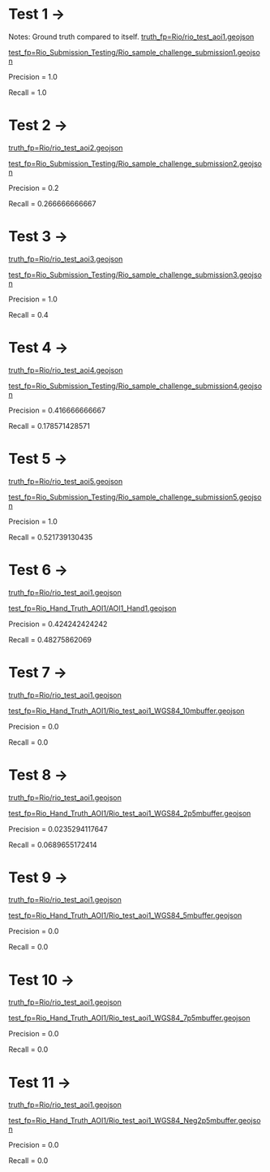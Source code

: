 # Test 1 ->
Notes: Ground truth compared to itself.
[truth_fp=Rio/rio_test_aoi1.geojson](https://github.com/toddstavish/BEE-CSharp/blob/master/data/Rio/rio_test_aoi1.geojson)

[test_fp=Rio_Submission_Testing/Rio_sample_challenge_submission1.geojson](https://github.com/toddstavish/BEE-CSharp/blob/master/data/Rio_Submission_Testing/Rio_sample_challenge_submission1.geojson)

Precision =  1.0

Recall =  1.0

# Test 2 ->

[truth_fp=Rio/rio_test_aoi2.geojson](https://github.com/toddstavish/BEE-CSharp/blob/master/data/Rio/rio_test_aoi2.geojson)

[test_fp=Rio_Submission_Testing/Rio_sample_challenge_submission2.geojson](https://github.com/toddstavish/BEE-CSharp/blob/master/data/Rio_Submission_Testing/Rio_sample_challenge_submission2.geojson)

Precision =  0.2

Recall =  0.266666666667

# Test 3 ->

[truth_fp=Rio/rio_test_aoi3.geojson](https://github.com/toddstavish/BEE-CSharp/blob/master/data/Rio/rio_test_aoi3.geojson)

[test_fp=Rio_Submission_Testing/Rio_sample_challenge_submission3.geojson](https://github.com/toddstavish/BEE-CSharp/blob/master/data/Rio_Submission_Testing/Rio_sample_challenge_submission3.geojson)

Precision =  1.0

Recall =  0.4

# Test 4 ->

[truth_fp=Rio/rio_test_aoi4.geojson](https://github.com/toddstavish/BEE-CSharp/blob/master/data/Rio/rio_test_aoi4.geojson)

[test_fp=Rio_Submission_Testing/Rio_sample_challenge_submission4.geojson](https://github.com/toddstavish/BEE-CSharp/blob/master/data/Rio_Submission_Testing/Rio_sample_challenge_submission4.geojson)

Precision =  0.416666666667

Recall =  0.178571428571

# Test 5 ->

[truth_fp=Rio/rio_test_aoi5.geojson](https://github.com/toddstavish/BEE-CSharp/blob/master/data/Rio/rio_test_aoi5.geojson)

[test_fp=Rio_Submission_Testing/Rio_sample_challenge_submission5.geojson](https://github.com/toddstavish/BEE-CSharp/blob/master/data/Rio_Submission_Testing/Rio_sample_challenge_submission5.geojson)

Precision =  1.0

Recall =  0.521739130435

# Test 6 ->

[truth_fp=Rio/rio_test_aoi1.geojson](https://github.com/toddstavish/BEE-CSharp/blob/master/data/Rio/rio_test_aoi1.geojson)

[test_fp=Rio_Hand_Truth_AOI1/AOI1_Hand1.geojson](https://github.com/toddstavish/BEE-CSharp/blob/master/data/Rio_Hand_Truth_AOI1/AOI1_Hand1.geojson)

Precision =  0.424242424242

Recall =  0.48275862069

# Test 7 ->

[truth_fp=Rio/rio_test_aoi1.geojson](https://github.com/toddstavish/BEE-CSharp/blob/master/data/Rio/rio_test_aoi1.geojson)

[test_fp=Rio_Hand_Truth_AOI1/Rio_test_aoi1_WGS84_10mbuffer.geojson](https://github.com/toddstavish/BEE-CSharp/blob/master/data/Rio_Hand_Truth_AOI1/Rio_test_aoi1_WGS84_10mbuffer.geojson)

Precision =  0.0

Recall =  0.0

# Test 8 ->

[truth_fp=Rio/rio_test_aoi1.geojson](https://github.com/toddstavish/BEE-CSharp/blob/master/data/Rio/rio_test_aoi1.geojson)

[test_fp=Rio_Hand_Truth_AOI1/Rio_test_aoi1_WGS84_2p5mbuffer.geojson](https://github.com/toddstavish/BEE-CSharp/blob/master/data/Rio_Hand_Truth_AOI1/Rio_test_aoi1_WGS84_2p5mbuffer.geojson)

Precision =  0.0235294117647

Recall =  0.0689655172414

# Test 9 ->

[truth_fp=Rio/rio_test_aoi1.geojson](https://github.com/toddstavish/BEE-CSharp/blob/master/data/Rio/rio_test_aoi1.geojson)

[test_fp=Rio_Hand_Truth_AOI1/Rio_test_aoi1_WGS84_5mbuffer.geojson](https://github.com/toddstavish/BEE-CSharp/blob/master/data/Rio_Hand_Truth_AOI1/Rio_test_aoi1_WGS84_5mbuffer.geojson)

Precision =  0.0

Recall =  0.0

# Test 10 ->

[truth_fp=Rio/rio_test_aoi1.geojson](https://github.com/toddstavish/BEE-CSharp/blob/master/data/Rio/rio_test_aoi1.geojson)

[test_fp=Rio_Hand_Truth_AOI1/Rio_test_aoi1_WGS84_7p5mbuffer.geojson](https://github.com/toddstavish/BEE-CSharp/blob/master/data/Rio_Hand_Truth_AOI1/Rio_test_aoi1_WGS84_7p5mbuffer.geojson)

Precision =  0.0

Recall =  0.0

# Test 11 ->

[truth_fp=Rio/rio_test_aoi1.geojson](https://github.com/toddstavish/BEE-CSharp/blob/master/data/Rio/rio_test_aoi1.geojson)

[test_fp=Rio_Hand_Truth_AOI1/Rio_test_aoi1_WGS84_Neg2p5mbuffer.geojson](https://github.com/toddstavish/BEE-CSharp/blob/master/data/Rio_Hand_Truth_AOI1/Rio_test_aoi1_WGS84_Neg2p5mbuffer.geojson)

Precision =  0.0

Recall =  0.0
